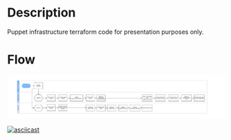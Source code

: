 # Description

Puppet infrastructure terraform code for presentation purposes only.

# Flow
![Flow](flow.jpeg)

[![asciicast](https://asciinema.org/a/kJH1o20TcHI8lEfa4Eo0WqpNN.svg)](https://asciinema.org/a/kJH1o20TcHI8lEfa4Eo0WqpNN)
